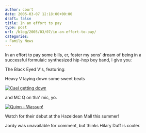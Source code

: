 ```yaml
---
author: court
date: 2005-03-07 12:18:00+00:00
draft: false
title: In an effort to pay
type: post
url: /blog/2005/03/07/in-an-effort-to-pay/
categories:
- Family News
---
```


In an effort to pay some bills, er, foster my sons' dream of being in a successful formulaic synthesized hip-hop boy band, I give you:




The Black Eyed V's, featuring:  

Heavy V laying down some sweet beats  

[![Cael getting down](http://photos3.flickr.com/5766741_f375d2cf5b.jpg)
](http://www.flickr.com/photos/_court/5766741/)




and MC Q on tha' mic, yo.




[![Quinn - Wassup!](http://photos6.flickr.com/5766742_2c4e42e186.jpg)
](http://www.flickr.com/photos/_court/5766742/)




Watch for their debut at the Hazeldean Mall this summer!




Jordy was unavailable for comment, but thinks Hilary Duff is cooler.




